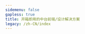 ```yaml
---
sidemenu: false
gapless: true
title: 开箱即用的中台前端/设计解决方案
legacy: /zh-CN/index
---
```


<code src="../.dumi/theme/home/index.tsx" inline></code>
